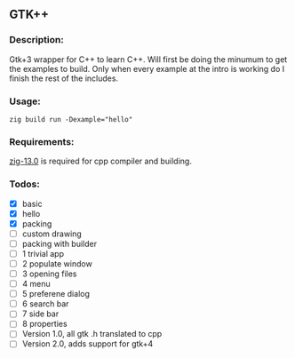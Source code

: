 ## GTK++

### Description:
Gtk+3 wrapper for C++ to learn C++.
Will first be doing the minumum to get the examples to build.
Only when every example at the intro is working do I finish the rest of the includes.

### Usage:
```console
zig build run -Dexample="hello"
```

### Requirements:
[zig-13.0](https://ziglang.org) is required for cpp compiler and building.

### Todos:
- [x] basic
- [x] hello
- [x] packing
- [ ] custom drawing
- [ ] packing with builder
- [ ] 1 trivial app
- [ ] 2 populate window
- [ ] 3 opening files
- [ ] 4 menu
- [ ] 5 preferene dialog
- [ ] 6 search bar
- [ ] 7 side bar
- [ ] 8 properties
- [ ] Version 1.0, all gtk .h translated to cpp
- [ ] Version 2.0, adds support for gtk+4
